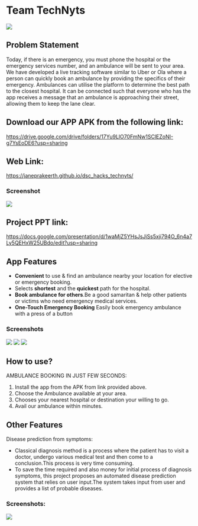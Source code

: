 # Team TechNyts 
![](/Screenshots%20Aid%20for%20life/AID's%20for%20LIFE.png)

## Problem Statement
Today, if there is an emergency, you must phone the hospital or the emergency services number, and an ambulance will be sent to your area. We have developed a live tracking software similar to Uber or Ola where a person can quickly book an ambulance by providing the specifics of their emergency. Ambulances can utilise the platform to determine the best path to the closest hospital. It can be connected such that everyone who has the app receives a message that an ambulance is approaching their street, allowing them to keep the lane clear.

## Download our APP APK from the following link:
https://drive.google.com/drive/folders/17Yu9LlO70FmNw1SClEZoNI-g7YsEoDE6?usp=sharing

## Web Link:
https://janeprakeerth.github.io/dsc_hacks_technyts/

### Screenshot
![](/Screenshots%20Aid%20for%20life/web%20page.png)

## Project PPT link:
https://docs.google.com/presentation/d/1waMjZ5YHsJsJiSs5xji794O_6n4a7Ly5QEHxW25UBdo/edit?usp=sharing

## App Features
* **Convenient** to use & find an ambulance nearby your location for elective or emergency booking.
* Selects **shortest** and the **quickest** path for the hospital.
* **Book ambulance for others**.Be a good samaritan & help other patients or victims who need emergency medical services.
* **One-Touch Emergency Booking** Easily book emergency ambulance with a press of a button

### Screenshots
![](/Screenshots%20Aid%20for%20life/app2.jpeg)
![](/Screenshots%20Aid%20for%20life/app3.jpeg)
![](/Screenshots%20Aid%20for%20life/app%201.jpeg)

## How to use?
AMBULANCE BOOKING IN JUST FEW SECONDS:
1. Install the app from the APK from link provided above.
2. Choose the Ambulance available at your area.
3. Chooses your nearest hospital or destination your willing to go.
4. Avail our ambulance within minutes.

## Other Features
Disease prediction from symptoms:
* Classical diagnosis method is a process where the patient has to visit a doctor, undergo various medical test and then come to a conclusion.This process is very time consuming.
* To save the time required and also money for initial process of diagnosis symptoms, this project proposes an automated disease prediction system that relies on user   input.The system takes input from user and provides a list of probable diseases.
### Screenshots:
![](/Screenshots%20Aid%20for%20life/Screenshot%20(738).png)




